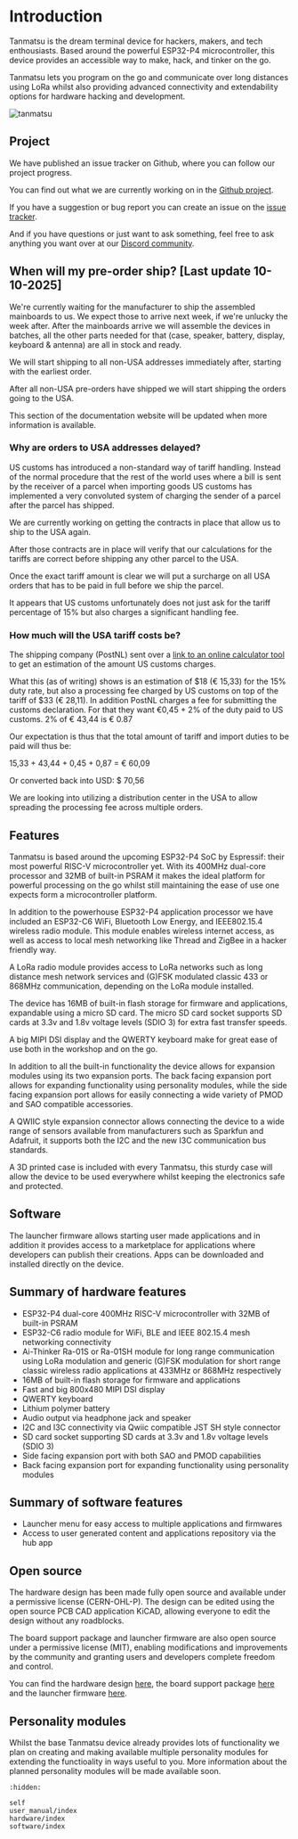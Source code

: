 # Introduction

Tanmatsu is the dream terminal device for hackers, makers, and tech enthousiasts. Based around the powerful ESP32-P4 microcontroller, this device provides an accessible way to make, hack, and tinker on the go.

Tanmatsu lets you program on the go and communicate over long distances using LoRa whilst also providing advanced connectivity and extendability options for hardware hacking and development.

![tanmatsu](tanmatsu.png)

## Project

We have published an issue tracker on Github, where you can follow our project progress.

You can find out what we are currently working on in the [Github project](https://github.com/orgs/Nicolai-Electronics/projects/2/views/2).

If you have a suggestion or bug report you can create an issue on the [issue tracker](https://github.com/Nicolai-Electronics/tanmatsu-issue-tracker/issues).

And if you have questions or just want to ask something, feel free to ask anything you want over at our [Discord community](https://discord.gg/KkY6JqNCqT).

## When will my pre-order ship? [Last update 10-10-2025]

We're currently waiting for the manufacturer to ship the assembled mainboards to us. We expect those to arrive next week, if we're unlucky the week after.
After the mainboards arrive we will assemble the devices in batches, all the other parts needed for that (case, speaker, battery, display, keyboard & antenna) are all in stock and ready.

We will start shipping to all non-USA addresses immediately after, starting with the earliest order.

After all non-USA pre-orders have shipped we will start shipping the orders going to the USA.

This section of the documentation website will be updated when more information is available.

### Why are orders to USA addresses delayed?

US customs has introduced a non-standard way of tariff handling. Instead of the normal procedure that the rest of the world uses where a bill is sent by the receiver of a parcel when importing goods US customs has implemented a very convoluted system of charging the sender of a parcel after the parcel has shipped.

We are currently working on getting the contracts in place that allow us to ship to the USA again.

After those contracts are in place will verify that our calculations for the tariffs are correct before shipping any other parcel to the USA.

Once the exact tariff amount is clear we will put a surcharge on all USA orders that has to be paid in full before we ship the parcel.

It appears that US customs unfortunately does not just ask for the tariff percentage of 15% but also charges a significant handling fee.

### How much will the USA tariff costs be?

The shipping company (PostNL) sent over a [link to an online calculator tool](https://tariffs.flexport.com/?entryDate=2025-09-15&country=NL&advanced=true&kotlinCalculator=true&useApi=true&modeOfTransport=AIR&htsCode=8471900000&value=117&FIELD_CHOSEN_HTS_CODES={"99039406"%3Afalse}&FIELD_CHOSEN_SPIS={}) to get an estimation of the amount US customs charges.

What this (as of writing) shows is an estimation of $18 (€ 15,33) for the 15% duty rate, but also a processing fee charged by US customs on top of the tariff of $33 (€ 28,11). In addition PostNL charges a fee for submitting the customs declaration. For that they want €0,45 + 2% of the duty paid to US customs. 2% of € 43,44 is € 0.87

Our expectation is thus that the total amount of tariff and import duties to be paid will thus be:

15,33 + 43,44 + 0,45 + 0,87 = € 60,09

Or converted back into USD: $ 70,56

We are looking into utilizing a distribution center in the USA to allow spreading the processing fee across multiple orders.

## Features

Tanmatsu is based around the upcoming ESP32-P4 SoC by Espressif: their most powerful RISC-V microcontroller yet. With its 400MHz dual-core processor and 32MB of built-in PSRAM it makes the ideal platform for powerful processing on the go whilst still maintaining the ease of use one expects form a microcontroller platform.

In addition to the powerhouse ESP32-P4 application processor we have included an ESP32-C6 WiFi, Bluetooth Low Energy, and IEEE802.15.4 wireless radio module. This module enables wireless internet access, as well as access to local mesh networking like Thread and ZigBee in a hacker friendly way.

A LoRa radio module provides access to LoRa networks such as long distance mesh network services and (G)FSK modulated classic 433 or 868MHz communication, depending on the LoRa module installed.

The device has 16MB of built-in flash storage for firmware and applications, expandable using a micro SD card. The micro SD card socket supports SD cards at 3.3v and 1.8v voltage levels (SDIO 3) for extra fast transfer speeds.

A big MIPI DSI display and the QWERTY keyboard make for great ease of use both in the workshop and on the go.

In addition to all the built-in functionality the device allows for expansion modules using its two expansion ports. The back facing expansion port allows for expanding functionality using personality modules, while the side facing expansion port allows for easily connecting a wide variety of PMOD and SAO compatible accessories.

A QWIIC style expansion connector allows connecting the device to a wide range of sensors available from manufacturers such as Sparkfun and Adafruit, it supports both the I2C and the new I3C communication bus standards.

A 3D printed case is included with every Tanmatsu, this sturdy case will allow the device to be used everywhere whilst keeping the electronics safe and protected.

## Software

The launcher firmware allows starting user made applications and in addition it provides access to a marketplace for applications where developers can publish their creations. Apps can be downloaded and installed directly on the device.

## Summary of hardware features

 - ESP32-P4 dual-core 400MHz RISC-V microcontroller with 32MB of built-in PSRAM
 - ESP32-C6 radio module for WiFi, BLE and IEEE 802.15.4 mesh networking connectivity
 - Ai-Thinker Ra-01S or Ra-01SH module for long range communication using LoRa modulation and generic (G)FSK modulation for short range classic wireless radio applications at 433MHz or 868MHz respectively
 - 16MB of built-in flash storage for firmware and applications
 - Fast and big 800x480 MIPI DSI display
 - QWERTY keyboard
 - Lithium polymer battery
 - Audio output via headphone jack and speaker
 - I2C and I3C connectivity via Qwiic compatible JST SH style connector
 - SD card socket supporting SD cards at 3.3v and 1.8v voltage levels (SDIO 3)
 - Side facing expansion port with both SAO and PMOD capabilities
 - Back facing expansion port for expanding functionality using personality modules

## Summary of software features

 - Launcher menu for easy access to multiple applications and firmwares
 - Access to user generated content and applications repository via the hub app

## Open source

The hardware design has been made fully open source and available under a permissive license (CERN-OHL-P). The design can be edited using the open source PCB CAD application KiCAD, allowing everyone to edit the design without any roadblocks.

The board support package and launcher firmware are also open source under a permissive license (MIT), enabling modifications and improvements by the community and granting users and developers complete freedom and control.

You can find the hardware design [here](https://github.com/Nicolai-Electronics/tanmatsu-hardware), the board support package [here](https://github.com/badgeteam/esp32-component-badge-bsp) and the launcher firmware [here](https://github.com/Nicolai-Electronics/tanmatsu-launcher/).

## Personality modules

Whilst the base Tanmatsu device already provides lots of functionality we plan on creating and making available multiple personality modules for extending the functioality in ways useful to you.
More information about the planned personality modules will be made available soon.

```{toctree}
:hidden:

self
user_manual/index
hardware/index
software/index
```
